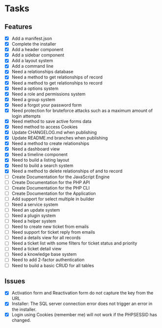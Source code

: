 # Tasks

## Features
- [X] Add a manifest.json
- [X] Complete the installer
- [X] Add a header component
- [X] Add a sidebar component
- [X] Add a layout system
- [X] Add a command line
- [X] Need a relationships database
- [X] Need a method to get relationships of record
- [X] Need a method to get relationships to record
- [X] Need a options system
- [X] Need a role and permissions system
- [X] Need a group system
- [X] Need a forgot your password form
- [X] Need protection for bruteforce attacks such as a maximum amount of login attempts
- [X] Need method to save active forms data
- [X] Need method to access Cookies
- [X] Update CHANGELOG.md when publishing
- [X] Update README.md branches when publishing
- [X] Need a method to create relationships
- [X] Need a dashboard view
- [X] Need a timeline component
- [X] Need to build a listing layout
- [X] Need to build a search system
- [X] Need a method to delete relationships of and to record
- [ ] Create Documentation for the JavaScript Engine
- [ ] Create Documentation for the PHP API
- [ ] Create Documentation for the PHP CLI
- [ ] Create Documentation for the Application
- [ ] Add support for select multiple in builder
- [ ] Need a service system
- [ ] Need an update system
- [ ] Need a plugin system
- [ ] Need a helper system
- [ ] Need to create new ticket from emails
- [ ] Need support for ticket reply from emails
- [ ] Need a details view for all records
- [ ] Need a ticket list with some filters for ticket status and priority
- [ ] Need a ticket detail view
- [ ] Need a knowledge base system
- [ ] Need to add 2-factor authentication
- [ ] Need to build a basic CRUD for all tables

## Issues
- [X] Activation form and Reactivation form do not capture the key from the URL
- [X] Installer: The SQL server connection error does not trigger an error in the installer.
- [X] Login using Cookies (remember me) will not work if the PHPSESSID has changed.

